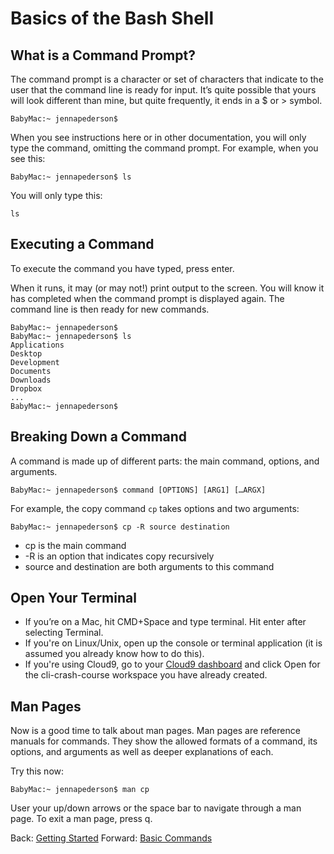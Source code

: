 # Basics of the Bash Shell

## What is a Command Prompt?

The command prompt is a character or set of characters that indicate to the user that the command line is ready for input. It’s quite possible that yours will look different than mine, but quite frequently, it ends in a $ or > symbol.

```
BabyMac:~ jennapederson$
```

When you see instructions here or in other documentation, you will only type the command, omitting the command prompt. For example, when you see this:

```
BabyMac:~ jennapederson$ ls
```

You will only type this:
```
ls
```

## Executing a Command

To execute the command you have typed, press enter.

When it runs, it may (or may not!) print output to the screen. You will know it has completed when the command prompt is displayed again. The command line is then ready for new commands.

```
BabyMac:~ jennapederson$
BabyMac:~ jennapederson$ ls
Applications
Desktop
Development
Documents
Downloads
Dropbox
...
BabyMac:~ jennapederson$
```

## Breaking Down a Command

A command is made up of different parts: the main command, options, and arguments.

```
BabyMac:~ jennapederson$ command [OPTIONS] [ARG1] […ARGX]
```

For example, the copy command `cp` takes options and two arguments:

```
BabyMac:~ jennapederson$ cp -R source destination
```
- cp is the main command
- -R is an option that indicates copy recursively
- source and destination are both arguments to this command

## Open Your Terminal

- If you’re on a Mac, hit CMD+Space and type terminal. Hit enter after selecting Terminal.
- If you're on Linux/Unix, open up the console or terminal application (it is assumed you already know how to do this).
- If you're using Cloud9, go to your [Cloud9 dashboard](https://c9.io/dashboard.html) and click Open for the cli-crash-course workspace you have already created.

## Man Pages

Now is a good time to talk about man pages. Man pages are reference manuals for commands. They show the allowed formats of a command, its options, and arguments as well as deeper explanations of each.

Try this now:

```
BabyMac:~ jennapederson$ man cp
```

User your up/down arrows or the space bar to navigate through a man page. To exit a man page, press q.

Back: [Getting Started](02_getting_started.md)
Forward: [Basic Commands](04_basic_commands.md)
